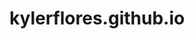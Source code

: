 # kylerflores.github.io
[comment]: <> (https://www.youtube.com/watch?v=o5g-lUuFgpg)
[comment]: <> (https://docs.github.com/en/get-started/writing-on-github/getting-started-with-writing-and-formatting-on-github/basic-writing-and-formatting-syntax)
